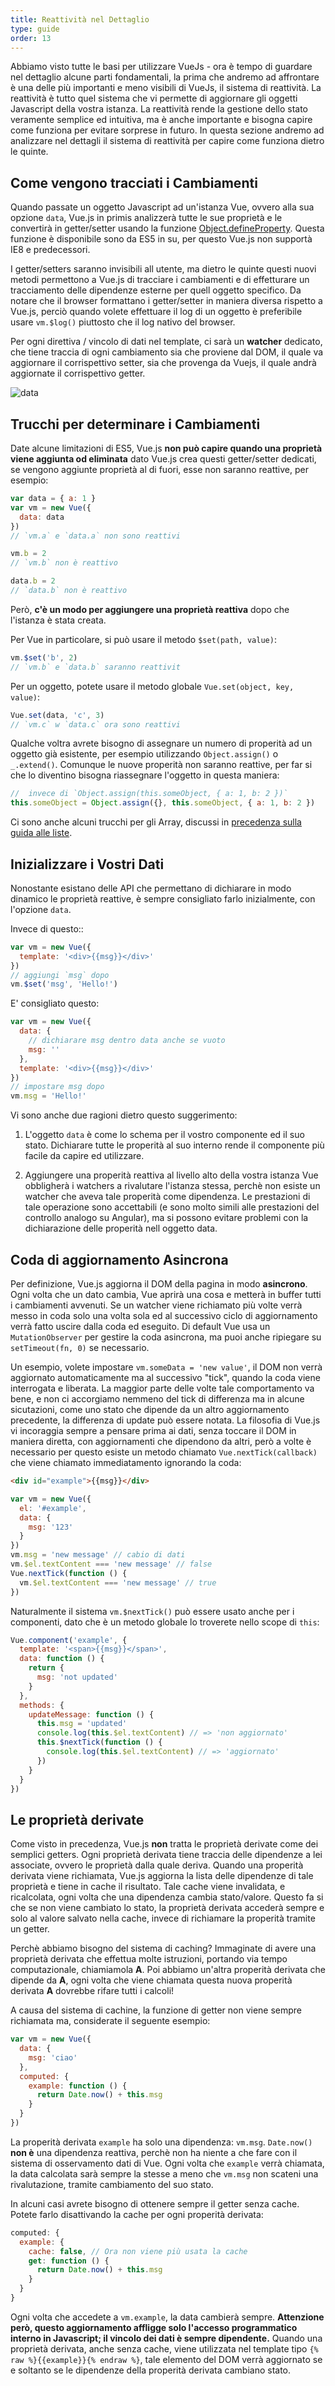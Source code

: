 ```yaml
---
title: Reattività nel Dettaglio
type: guide
order: 13
---
```


Abbiamo visto tutte le basi per utilizzare VueJs - ora è tempo di guardare nel dettaglio alcune parti fondamentali, la prima che andremo ad affrontare è una delle più importanti e meno visibili di VueJs, il sistema di reattività. La reattività è tutto quel sistema che vi permette di aggiornare gli oggetti Javascript della vostra istanza. La reattività rende la gestione dello stato veramente semplice ed intuitiva, ma è anche importante e bisogna capire come funziona per evitare sorprese in futuro. In questa sezione andremo ad analizzare nel dettagli il sistema di reattività per capire come funziona dietro le quinte.

## Come vengono tracciati i Cambiamenti

Quando passate un oggetto Javascript ad un'istanza Vue, ovvero alla sua opzione `data`, Vue.js in primis analizzerà tutte le sue proprietà e le convertirà in getter/setter usando la funzione [Object.defineProperty](https://developer.mozilla.org/en-US/docs/Web/JavaScript/Reference/Global_Objects/Object/defineProperty). Questa funzione è disponibile sono da ES5 in su, per questo Vue.js non supportà IE8 e predecessori.

I getter/setters saranno invisibili all utente, ma dietro le quinte questi nuovi metodi permettono a Vue.js di tracciare i cambiamenti e di effetturare un tracciamento delle dipendenze esterne per quell oggetto specifico. Da notare che il browser formattano i getter/setter in maniera diversa rispetto a Vue.js, perciò quando volete effettuare il log di un oggetto è preferibile usare `vm.$log()` piuttosto che il log nativo del browser.

Per ogni direttiva / vincolo di dati nel template, ci sarà un **watcher** dedicato, che tiene traccia di ogni cambiamento sia che proviene dal DOM, il quale va aggiornare il corrispettivo setter, sia che provenga da Vuejs, il quale andrà aggiornate il corrispettivo getter.

![data](/images/data.png)

## Trucchi per determinare i Cambiamenti

Date alcune limitazioni di ES5, Vue.js **non può capire quando una proprietà viene aggiunta od eliminata** dato Vue.js crea questi getter/setter dedicati, se vengono aggiunte proprietà al di fuori, esse non saranno reattive, per esempio:

``` js
var data = { a: 1 }
var vm = new Vue({
  data: data
})
// `vm.a` e `data.a` non sono reattivi

vm.b = 2
// `vm.b` non è reattivo

data.b = 2
// `data.b` non è reattivo
```

Però, **c'è un modo per aggiungere una proprietà reattiva** dopo che l'istanza è stata creata.

Per Vue in particolare, si può usare il metodo `$set(path, value)`:

``` js
vm.$set('b', 2)
// `vm.b` e `data.b` saranno reattivit
```

Per un oggetto, potete usare il metodo globale `Vue.set(object, key, value)`:

``` js
Vue.set(data, 'c', 3)
// `vm.c` w `data.c` ora sono reattivi
```

Qualche voltra avrete bisogno di assegnare un numero di properità ad un oggetto già esistente, per esempio utilizzando `Object.assign()` o `_.extend()`. Comunque le nuove properità non saranno reattive, per far si che lo diventino bisogna riassegnare l'oggetto in questa maniera:

``` js
//  invece di `Object.assign(this.someObject, { a: 1, b: 2 })`
this.someObject = Object.assign({}, this.someObject, { a: 1, b: 2 })
```

Ci sono anche alcuni trucchi per gli Array, discussi in [precedenza sulla guida alle liste](/guide/list.html#Caveats).

## Inizializzare i Vostri Dati

Nonostante esistano delle API che permettano di dichiarare in modo dinamico le proprietà reattive, è sempre consigliato farlo inizialmente, con l'opzione `data`.

Invece di questo::

``` js
var vm = new Vue({
  template: '<div>{{msg}}</div>'
})
// aggiungi `msg` dopo
vm.$set('msg', 'Hello!')
```

E' consigliato questo:

``` js
var vm = new Vue({
  data: {
    // dichiarare msg dentro data anche se vuoto
    msg: ''
  },
  template: '<div>{{msg}}</div>'
})
// impostare msg dopo
vm.msg = 'Hello!'
```

Vi sono anche due ragioni dietro questo suggerimento:

1. L'oggetto `data` è come lo schema per il vostro componente ed il suo stato. Dichiarare tutte le properità al suo interno rende il componente più facile da capire ed utilizzare.

2. Aggiungere una properità reattiva al livello alto della vostra istanza Vue obbligherà i watchers a rivalutare l'istanza stessa, perchè non esiste un watcher che aveva tale properità come dipendenza. Le prestazioni di tale operazione sono accettabili (e sono molto simili alle prestazioni del controllo analogo su Angular), ma si possono evitare problemi con la dichiarazione delle properità nell oggetto data.

## Coda di aggiornamento Asincrona

Per definizione, Vue.js aggiorna il DOM della pagina in modo **asincrono**. Ogni volta che un dato cambia, Vue aprirà una cosa e metterà in buffer tutti i cambiamenti avvenuti. Se un watcher viene richiamato più volte verrà messo in coda solo una volta sola ed al successivo ciclo di aggiornamento verrà fatto uscire dalla coda ed eseguito. Di default Vue usa un `MutationObserver` per gestire la coda asincrona, ma puoi anche ripiegare su `setTimeout(fn, 0)` se necessario.

Un esempio, volete impostare `vm.someData = 'new value'`, il DOM non verrà aggiornato automaticamente ma al successivo "tick", quando la coda viene interrogata e liberata. La maggior parte delle volte tale comportamento va bene, e non ci accorgiamo nemmeno del tick di differenza ma in alcune sicutazioni, come uno stato che dipende da un altro aggiornamento precedente, la differenza di update può essere notata. La filosofia di Vue.js vi incoraggia sempre a pensare prima ai dati, senza toccare il DOM in maniera diretta, con aggiornamenti che dipendono da altri, però a volte è necessario per questo esiste un metodo chiamato `Vue.nextTick(callback)` che viene chiamato immediatamento ignorando la coda:

``` html
<div id="example">{{msg}}</div>
```

``` js
var vm = new Vue({
  el: '#example',
  data: {
    msg: '123'
  }
})
vm.msg = 'new message' // cabio di dati
vm.$el.textContent === 'new message' // false
Vue.nextTick(function () {
  vm.$el.textContent === 'new message' // true
})
```

Naturalmente il sistema `vm.$nextTick()` può essere usato anche per i componenti, dato che è un metodo globale lo troverete nello scope di `this`:

``` js
Vue.component('example', {
  template: '<span>{{msg}}</span>',
  data: function () {
    return {
      msg: 'not updated'
    }
  },
  methods: {
    updateMessage: function () {
      this.msg = 'updated'
      console.log(this.$el.textContent) // => 'non aggiornato'
      this.$nextTick(function () {
        console.log(this.$el.textContent) // => 'aggiornato'
      })
    }
  }
})
```

## Le proprietà derivate

Come visto in precedenza, Vue.js **non** tratta le proprietà derivate come dei semplici getters. Ogni proprietà derivata tiene traccia delle dipendenze a lei associate, ovvero le proprietà dalla quale deriva. Quando una properità derivata viene richiamata, Vue.js aggiorna la lista delle dipendenze di tale proprietà e tiene in cache il risultato. Tale cache viene invalidata, e ricalcolata, ogni volta che una dipendenza cambia stato/valore. Questo fa si che se non viene cambiato lo stato, la proprietà derivata accederà sempre e solo al valore salvato nella cache, invece di richiamare la properità tramite un getter.

Perchè abbiamo bisogno del sistema di caching? Immaginate di avere una proprietà derivata che effettua molte istruzioni, portando via tempo computazionale, chiamiamola **A**. Poi abbiamo un'altra properità derivata che dipende da **A**, ogni volta che viene chiamata questa nuova properità derivata **A** dovrebbe rifare tutti i calcoli!

A causa del sistema di cachine, la funzione di getter non viene sempre richiamata ma, considerate il seguente esempio:

``` js
var vm = new Vue({
  data: {
    msg: 'ciao'
  },
  computed: {
    example: function () {
      return Date.now() + this.msg
    }
  }
})
```

La properità derivata `example` ha solo una dipendenza: `vm.msg`. `Date.now()` **non è** una dipendenza reattiva, perchè non ha niente a che fare con il sistema di osservamento dati di Vue. Ogni volta che `example` verrà chiamata, la data calcolata sarà sempre la stesse a meno che `vm.msg` non scateni una rivalutazione, tramite cambiamento del suo stato.

In alcuni casi avrete bisogno di ottenere sempre il getter senza cache. Potete farlo disattivando la cache per ogni properità derivata:

``` js
computed: {
  example: {
    cache: false, // Ora non viene più usata la cache
    get: function () {
      return Date.now() + this.msg
    }
  }
}
```

Ogni volta che accedete a `vm.example`, la data cambierà sempre. **Attenzione però, questo aggiornamento affligge solo l'accesso programmatico interno in Javascript; il vincolo dei dati è sempre dipendente.** Quando una proprietà derivata, anche senza cache, viene utilizzata nel template tipo `{% raw %}{{example}}{% endraw %}`, tale elemento del DOM verrà aggiornato se e soltanto se le dipendenze della properità derivata cambiano stato.
